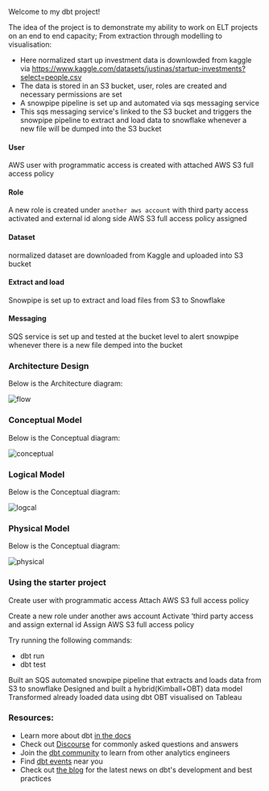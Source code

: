 Welcome to my dbt project!

The idea of the project is to demonstrate my ability to work on ELT projects on an end to end capacity; From extraction through modelling to visualisation:

- Here normalized start up investment data is downlowded from kaggle via https://www.kaggle.com/datasets/justinas/startup-investments?select=people.csv
- The data is stored in an S3 bucket, user, roles are created and necessary permissions are set 
- A snowpipe pipeline is set up and automated via sqs messaging service 
- This sqs messaging service's linked to the S3 bucket and triggers the snowpipe pipeline to extract and load data to snowflake whenever a new file will be dumped into the S3 bucket



#### User
AWS user with programmatic access is created with attached AWS S3 full access policy

#### Role
A new role is created under `another aws account` with third party access activated and external id along side AWS S3 full access policy assigned

#### Dataset 
normalized dataset are downloaded from Kaggle and uploaded into S3 bucket

#### Extract and load 
Snowpipe is set up to extract and load files from S3 to Snowflake

#### Messaging
SQS service is set up and tested at the bucket level to alert snowpipe whenever there is a new file demped into the bucket

### Architecture Design

Below is the Architecture diagram:

![flow](https://github.com/leviizu/ELT-project-S3-Snowpipe-SQS-Snowflake-dbt-Tableau/assets/96123459/215adbec-8168-4ab6-bb27-5fe4edf058a6)


 
### Conceptual Model
Below is the Conceptual diagram:

![conceptual](https://github.com/leviizu/ELT-project-S3-Snowpipe-SQS-Snowflake-dbt-Tableau/assets/96123459/09e1d032-f105-4633-b06e-502f5026d9f2)



 
### Logical Model
Below is the Conceptual diagram:

![logcal](https://github.com/leviizu/ELT-project-S3-Snowpipe-SQS-Snowflake-dbt-Tableau/assets/96123459/e89390d7-e3f9-4eb1-8b94-c722e05ded24)



 
### Physical Model
Below is the Conceptual diagram:

![physical](https://github.com/leviizu/ELT-project-S3-Snowpipe-SQS-Snowflake-dbt-Tableau/assets/96123459/ca3e75b9-25b9-4675-a815-97173a616d97)


### Using the starter project

Create user with programmatic access
Attach AWS S3 full access policy

Create a new role under another aws account
Activate ‘third party access and assign external id
Assign AWS S3 full access policy


Try running the following commands:
- dbt run
- dbt test


Built an SQS automated snowpipe pipeline that extracts and loads data from S3 to snowflake
Designed and built a hybrid(Kimball+OBT) data model
Transformed already loaded data using dbt
OBT visualised on Tableau


### Resources:
- Learn more about dbt [in the docs](https://docs.getdbt.com/docs/introduction)
- Check out [Discourse](https://discourse.getdbt.com/) for commonly asked questions and answers
- Join the [dbt community](http://community.getbdt.com/) to learn from other analytics engineers
- Find [dbt events](https://events.getdbt.com) near you
- Check out [the blog](https://blog.getdbt.com/) for the latest news on dbt's development and best practices

